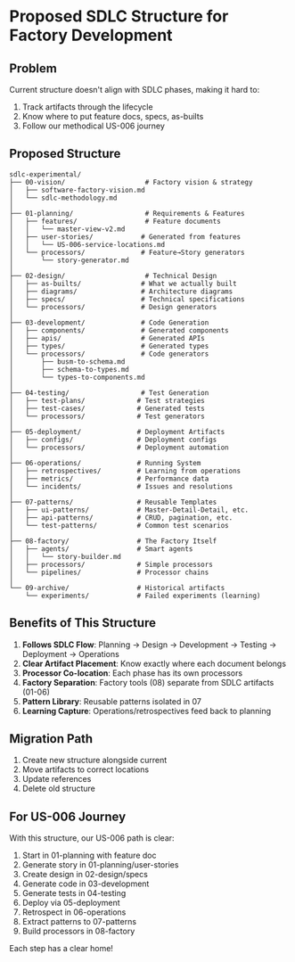 # Proposed SDLC Structure for Factory Development

## Problem

Current structure doesn't align with SDLC phases, making it hard to:

1. Track artifacts through the lifecycle
2. Know where to put feature docs, specs, as-builts
3. Follow our methodical US-006 journey

## Proposed Structure

```
sdlc-experimental/
├── 00-vision/                    # Factory vision & strategy
│   ├── software-factory-vision.md
│   └── sdlc-methodology.md
│
├── 01-planning/                  # Requirements & Features
│   ├── features/                 # Feature documents
│   │   └── master-view-v2.md
│   ├── user-stories/            # Generated from features
│   │   └── US-006-service-locations.md
│   └── processors/              # Feature→Story generators
│       └── story-generator.md
│
├── 02-design/                    # Technical Design
│   ├── as-builts/               # What we actually built
│   ├── diagrams/                # Architecture diagrams
│   ├── specs/                   # Technical specifications
│   └── processors/              # Design generators
│
├── 03-development/              # Code Generation
│   ├── components/              # Generated components
│   ├── apis/                    # Generated APIs
│   ├── types/                   # Generated types
│   └── processors/              # Code generators
│       ├── busm-to-schema.md
│       ├── schema-to-types.md
│       └── types-to-components.md
│
├── 04-testing/                  # Test Generation
│   ├── test-plans/             # Test strategies
│   ├── test-cases/             # Generated tests
│   └── processors/             # Test generators
│
├── 05-deployment/              # Deployment Artifacts
│   ├── configs/                # Deployment configs
│   └── processors/             # Deployment automation
│
├── 06-operations/              # Running System
│   ├── retrospectives/         # Learning from operations
│   ├── metrics/                # Performance data
│   └── incidents/              # Issues and resolutions
│
├── 07-patterns/                # Reusable Templates
│   ├── ui-patterns/            # Master-Detail-Detail, etc.
│   ├── api-patterns/           # CRUD, pagination, etc.
│   └── test-patterns/          # Common test scenarios
│
├── 08-factory/                 # The Factory Itself
│   ├── agents/                 # Smart agents
│   │   └── story-builder.md
│   ├── processors/             # Simple processors
│   └── pipelines/              # Processor chains
│
└── 09-archive/                 # Historical artifacts
    └── experiments/            # Failed experiments (learning)
```

## Benefits of This Structure

1. **Follows SDLC Flow**: Planning → Design → Development → Testing → Deployment → Operations
2. **Clear Artifact Placement**: Know exactly where each document belongs
3. **Processor Co-location**: Each phase has its own processors
4. **Factory Separation**: Factory tools (08) separate from SDLC artifacts (01-06)
5. **Pattern Library**: Reusable patterns isolated in 07
6. **Learning Capture**: Operations/retrospectives feed back to planning

## Migration Path

1. Create new structure alongside current
2. Move artifacts to correct locations
3. Update references
4. Delete old structure

## For US-006 Journey

With this structure, our US-006 path is clear:

1. Start in 01-planning with feature doc
2. Generate story in 01-planning/user-stories
3. Create design in 02-design/specs
4. Generate code in 03-development
5. Generate tests in 04-testing
6. Deploy via 05-deployment
7. Retrospect in 06-operations
8. Extract patterns to 07-patterns
9. Build processors in 08-factory

Each step has a clear home!
